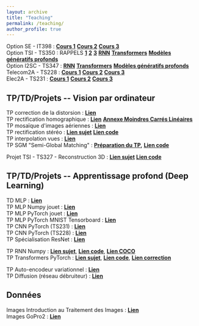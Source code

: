 ```yaml
---
layout: archive
title: "Teaching"
permalink: /teaching/
author_profile: true
---
```


Option SE - IT398 : [**Cours 1**](https://gbourmaud.github.io/files/intro_deep_learning/cours/Cours_2023_2024_DL_1.pdf) [**Cours 2**](https://gbourmaud.github.io/files/intro_deep_learning/cours/Cours_2022_2023_DL_2.pdf) [**Cours 3**](https://gbourmaud.github.io/files/intro_deep_learning/cours/Cours_2022_2023_DL_3.pdf)  
Option TSI - TS350 : RAPPELS [**1**](https://gbourmaud.github.io/files/intro_deep_learning/cours/Cours_2023_2024_DL_1.pdf) [**2**](https://gbourmaud.github.io/files/intro_deep_learning/cours/Cours_2022_2023_DL_2.pdf) [**3**](https://gbourmaud.github.io/files/intro_deep_learning/cours/Cours_2022_2023_DL_3.pdf) [**RNN**](https://gbourmaud.github.io/files/deep_learning_avance/cours/RNN.pdf) [**Transformers**](https://gbourmaud.github.io/files/deep_learning_avance/cours/cours_transformers_2023_2024.pdf) [**Modèles génératifs profonds**](https://gbourmaud.github.io/files/deep_learning_avance/cours/cours_modeles_generatifs_profonds.pdf)  
Option I2SC - TS347 : [**RNN**](https://gbourmaud.github.io/files/deep_learning_avance/cours/RNN.pdf) [**Transformers**](https://gbourmaud.github.io/files/deep_learning_avance/cours/cours_transformers_2023_2024.pdf) [**Modèles génératifs profonds**](https://gbourmaud.github.io/files/deep_learning_avance/cours/cours_modeles_generatifs_profonds.pdf)  
Telecom2A - TS228 : [**Cours 1**](https://gbourmaud.github.io/files/intro_deep_learning/cours/Cours_2023_2024_DL_1.pdf) [**Cours 2**](https://gbourmaud.github.io/files/intro_deep_learning/cours/Cours_2022_2023_DL_2.pdf) [**Cours 3**](https://gbourmaud.github.io/files/intro_deep_learning/cours/Cours_2022_2023_DL_3.pdf)  
Elec2A - TS231 : [**Cours 1**](https://gbourmaud.github.io/files/intro_deep_learning/cours/Cours_2022_2023_DL_1.pdf) [**Cours 2**](https://gbourmaud.github.io/files/intro_deep_learning/cours/Cours_2022_2023_DL_2.pdf) [**Cours 3**](https://gbourmaud.github.io/files/intro_deep_learning/cours/Cours_2022_2023_DL_3.pdf)  



## TP/TD/Projets -- Vision par ordinateur

TP correction de la distorsion : [**Lien**](https://gbourmaud.github.io/files/vision/TP/TP_undistortion.zip)  
TP rectification homographique : [**Lien**](https://github.com/gbourmaud/gbourmaud.github.io/blob/master/files/vision/TP/TP_rectification_homographique/rectification_homographique.ipynb) [**Annexe Moindres Carrés Linéaires**](https://github.com/gbourmaud/gbourmaud.github.io/blob/master/files/vision/TP/TP_rectification_homographique/rectification_homographique.ipynb)  
TP mosaïque d'images aériennes : [**Lien**](https://gbourmaud.github.io/files/vision/TP/TP_Mosaique_image_aerienne.zip)  
TP rectification stéréo : [**Lien sujet**](https://gbourmaud.github.io/files/vision/TP/TP_RECTIFICATION_STEREO.html) [**Lien code**](https://gbourmaud.github.io/files/vision/TP/TP_RectificationStereo_squelette.zip)  
TP interpolation vues : [**Lien**](https://gbourmaud.github.io/files/interp_vues_squelette.tar.gz)  
TP SGM "Semi-Global Matching" : [**Préparation du TP**](...)**,** [**Lien code**](...)  

  
Projet TSI - TS327 - Reconstruction 3D :  [**Lien sujet**](...)  [**Lien code**](...)



## TP/TD/Projets -- Apprentissage profond (Deep Learning)

TD MLP : [**Lien**](https://gbourmaud.github.io/files/intro_deep_learning/TD/TD_apprentissage_MLPv3.pdf)  
TP MLP Numpy jouet : [**Lien**](https://gbourmaud.github.io/files/intro_deep_learning/TP/TP_MLP/MLP_numpy.html)  
TP MLP PyTorch jouet : [**Lien**](https://gbourmaud.github.io/files/intro_deep_learning/TP/TP_MLP/TP_MLP_PyTorch_jouet.html)  
TP MLP PyTorch MNIST Tensorboard : [**Lien**](https://gbourmaud.github.io/files/intro_deep_learning/TP/TP_MLP/TP_MNIST_PyTorch_TensorBoard.html)  
TP CNN PyTorch (TS231) : [**Lien**](https://gbourmaud.github.io/files/intro_deep_learning/TP/TP_CNN/TP_CNN_PyTorch_TS231.html)  
TP CNN PyTorch (TS228) : [**Lien**](gbourmaud.github.io/files/intro_deep_learning/TP/TP_CNN/TP_CNN_PyTorch.html)  
TP Spécialisation ResNet : [**Lien**](https://gbourmaud.github.io/files/intro_deep_learning/TP/TP_specialisation/TP_specialisation_TSI_2023_2024.pdf)  
  
TP RNN Numpy : [**Lien sujet**](https://gbourmaud.github.io/files/deep_learning_avance/TP/TP_RNN_numpy/TP_description_image_RNN.pdf), [**Lien code**](https://gbourmaud.github.io/files/deep_learning_avance/TP/TP_RNN_numpy/utils.zip), [**Lien COCO**](https://thor.enseirb-matmeca.fr/ruby/projects/)  
TP Transformers PyTorch : [**Lien sujet**](https://github.com/gbourmaud/gbourmaud.github.io/blob/master/files/deep_learning_avance/TP/TP_Transformer_pytorch/TP_description_image_Transformer.ipynb), [**Lien code**](https://gbourmaud.github.io/files/deep_learning_avance/TP/TP_Transformer_pytorch/utils.zip), [**Lien correction**](https://gbourmaud.github.io/files/deep_learning_avance/TP/TP_Transformer_pytorch/correction.py)  

TP Auto-encodeur variationnel : [**Lien**](https://github.com/gbourmaud/gbourmaud.github.io/blob/master/files/deep_learning_avance/TP/TP_VAE.ipynb)  
TP Diffusion (réseau débruiteur) : [**Lien**](https://github.com/gbourmaud/gbourmaud.github.io/blob/master/files/deep_learning_avance/TP/TP_diffusion.ipynb)  




## Données

Images Introduction au Traitement des Images : [**Lien**](...)  
Images GoPro2 : [**Lien**](...)
